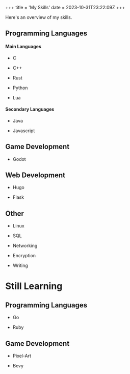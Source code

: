 +++
title = 'My Skills'
date = 2023-10-31T23:22:09Z
+++

Here's an overview of my skills.

## Programming Languages

#### Main Languages

- C

- C++

- Rust

- Python

- Lua

#### Secondary Languages

- Java

- Javascript

## Game Development

- Godot

## Web Development

- Hugo

- Flask

## Other

- Linux

- SQL

- Networking

- Encryption

- Writing

# Still Learning

## Programming Languages

- Go

- Ruby

## Game Development

- Pixel-Art

- Bevy
